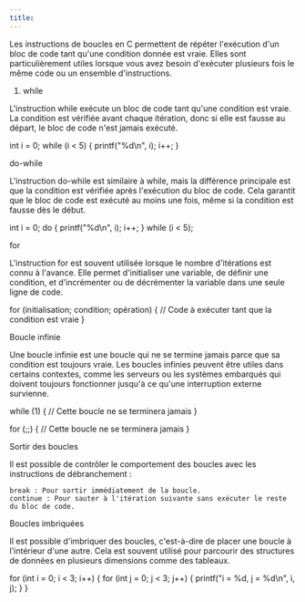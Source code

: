 ```yaml
---
title: 
---
```


Les instructions de boucles en C permettent de répéter l'exécution d'un bloc de code tant qu'une condition donnée est vraie. Elles sont particulièrement utiles lorsque vous avez besoin d'exécuter plusieurs fois le même code ou un ensemble d'instructions. 

1. while

L'instruction while exécute un bloc de code tant qu'une condition est vraie. La condition est vérifiée avant chaque itération, donc si elle est fausse au départ, le bloc de code n'est jamais exécuté.

int i = 0;
while (i < 5) {
    printf("%d\n", i);
    i++;
}

do-while

L'instruction do-while est similaire à while, mais la différence principale est que la condition est vérifiée après l'exécution du bloc de code. Cela garantit que le bloc de code est exécuté au moins une fois, même si la condition est fausse dès le début.

int i = 0;
do {
    printf("%d\n", i);
    i++;
} while (i < 5);


for

L'instruction for est souvent utilisée lorsque le nombre d'itérations est connu à l'avance. Elle permet d'initialiser une variable, de définir une condition, et d'incrémenter ou de décrémenter la variable dans une seule ligne de code.

for (initialisation; condition; opération) {
    // Code à exécuter tant que la condition est vraie
}

Boucle infinie

Une boucle infinie est une boucle qui ne se termine jamais parce que sa condition est toujours vraie. Les boucles infinies peuvent être utiles dans certains contextes, comme les serveurs ou les systèmes embarqués qui doivent toujours fonctionner jusqu'à ce qu'une interruption externe survienne.

while (1) {
    // Cette boucle ne se terminera jamais
}

for (;;) {
    // Cette boucle ne se terminera jamais
}

Sortir des boucles

Il est possible de contrôler le comportement des boucles avec les instructions de débranchement :

    break : Pour sortir immédiatement de la boucle.
    continue : Pour sauter à l'itération suivante sans exécuter le reste du bloc de code.

Boucles imbriquées

Il est possible d'imbriquer des boucles, c'est-à-dire de placer une boucle à l'intérieur d'une autre. Cela est souvent utilisé pour parcourir des structures de données en plusieurs dimensions comme des tableaux.

for (int i = 0; i < 3; i++) {
    for (int j = 0; j < 3; j++) {
        printf("i = %d, j = %d\n", i, j);
    }
}
